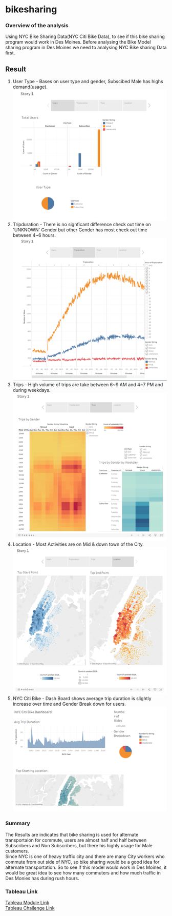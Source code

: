 # bikesharing
### Overview of the analysis
Using NYC Bike Sharing Data(NYC Citi Bike Data), to see if this bike sharing program would work in Des Moines. Before analysing the Bike Model sharing program in Des Moines we need to analysing NYC Bike sharing Data first. 

## Result
1. User Type - Bases on user type and gender, Subscibed Male has highs demand(usage). 
![Users](https://github.com/jamesmoonusa/bikesharing/blob/main/Users.PNG)
2. Tripduration - There is no signficant difference check out time on 'UNKNOWN' Gender but other Gender has most check out time between 4~6 hours.
![Tripduration](https://github.com/jamesmoonusa/bikesharing/blob/main/Tripduration.PNG)
3. Trips - High volume of trips are take between 6~9 AM and 4~7 PM and during weekdays.
![Trips](https://github.com/jamesmoonusa/bikesharing/blob/main/Trips.PNG)
4. Location - Most Activities are on Mid & down town of the City. 
![Location](https://github.com/jamesmoonusa/bikesharing/blob/main/Location.PNG)
5. NYC Citi Bike - Dash Board shows average trip duration is slightly increase over time and Gender Break down for users.
![NYC Citi Bike](https://github.com/jamesmoonusa/bikesharing/blob/main/NYC%20Citi%20Bike.PNG)

### Summary
The Results are indicates that bike sharing is used for alternate transportaion for commute, users are almost half and half between Subscribers and Non Subscribers, but there his highly usage for Male customers.<br>
Since NYC is one of heavy traffic city and there are many City workers who commute from out side of NYC, so bike sharing would be a good idea for alternate transportation.
So to see if this model would work in Des Moines, it would be great idea to see how many commuters and how much traffic in Des Monies has during rush hours. 


### Tableau Link
[Tableau Module Link](https://public.tableau.com/app/profile/james.moon1543/viz/practice_16259450694650/NYCCitiBikeDashboard)<br>
[Tableau Challenge Link](https://public.tableau.com/app/profile/james.moon1543/viz/BikeSharing_16264875411920/Story1)

